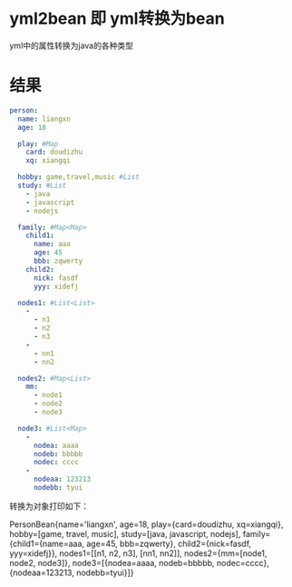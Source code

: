 # yml2bean 即 yml转换为bean

yml中的属性转换为java的各种类型

# 结果
```yml
person:
  name: liangxn
  age: 18

  play: #Map
    card: doudizhu
    xq: xiangqi

  hobby: game,travel,music #List
  study: #List
    - java
    - javascript
    - nodejs

  family: #Map<Map>
    child1:
      name: aaa
      age: 45
      bbb: zqwerty
    child2:
      nick: fasdf
      yyy: xidefj

  nodes1: #List<List>
    -
      - n1
      - n2
      - n3
    -
      - nn1
      - nn2

  nodes2: #Map<List>
    mm:
      - node1
      - node2
      - node3

  node3: #List<Map>
    -
      nodea: aaaa
      nodeb: bbbbb
      nodec: cccc
    -
      nodeaa: 123213
      nodebb: tyui
```

转换为对象打印如下： 

PersonBean{name='liangxn', age=18, play={card=doudizhu, xq=xiangqi}, hobby=[game, travel, music], study=[java, javascript, nodejs], family={child1={name=aaa, age=45, bbb=zqwerty}, child2={nick=fasdf, yyy=xidefj}}, nodes1=[[n1, n2, n3], [nn1, nn2]], nodes2={mm=[node1, node2, node3]}, node3=[{nodea=aaaa, nodeb=bbbbb, nodec=cccc}, {nodeaa=123213, nodebb=tyui}]}
